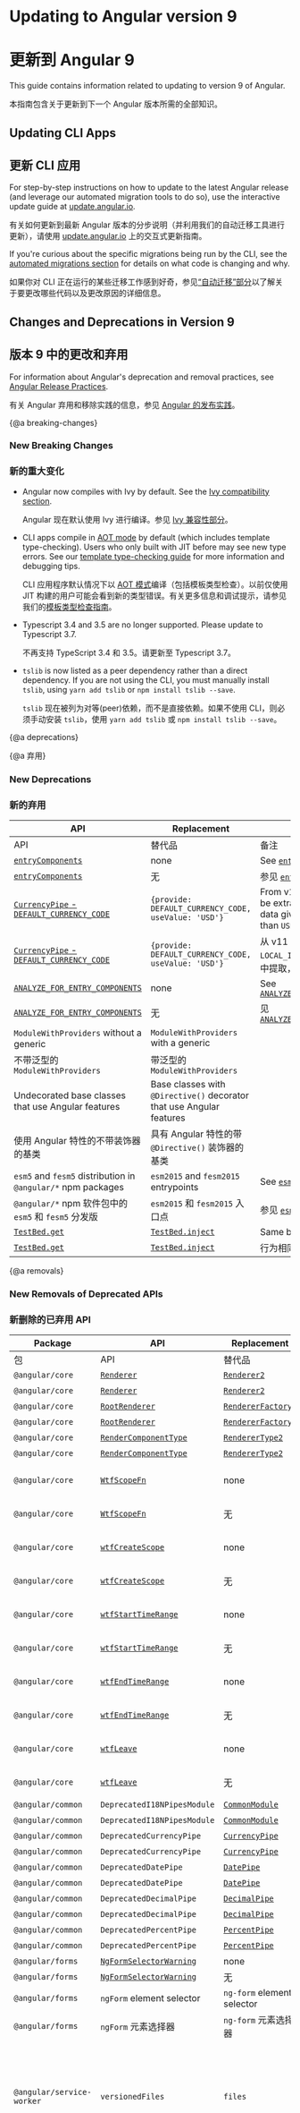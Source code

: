 # Updating to Angular version 9

# 更新到 Angular 9

This guide contains information related to updating to version 9 of Angular.

本指南包含关于更新到下一个 Angular 版本所需的全部知识。

## Updating CLI Apps

## 更新 CLI 应用

For step-by-step instructions on how to update to the latest Angular release (and leverage our automated migration tools to do so), use the interactive update guide at [update.angular.io](https://update.angular.io).

有关如何更新到最新 Angular 版本的分步说明（并利用我们的自动迁移工具进行更新），请使用 [update.angular.io](https://update.angular.io) 上的交互式更新指南。

If you're curious about the specific migrations being run by the CLI, see the [automated migrations section](#migrations) for details on what code is changing and why.

如果你对 CLI 正在运行的某些迁移工作感到好奇，参见[“自动迁移”部分](#migrations)以了解关于要更改哪些代码以及更改原因的详细信息。

## Changes and Deprecations in Version 9

## 版本 9 中的更改和弃用

<div class="alert is-helpful">

   For information about Angular's deprecation and removal practices, see [Angular Release Practices](guide/releases#deprecation-practices "Angular Release Practices: Deprecation practices").

   有关 Angular 弃用和移除实践的信息，参见 [Angular 的发布实践](guide/releases#deprecation-practices "Angular 发布惯例：弃用惯例")。

</div>

{@a breaking-changes}
### New Breaking Changes

### 新的重大变化

- Angular now compiles with Ivy by default. See the [Ivy compatibility section](#ivy).

  Angular 现在默认使用 Ivy 进行编译。参见 [Ivy 兼容性部分](#ivy)。

- CLI apps compile in [AOT mode](/guide/aot-compiler) by default (which includes template type-checking).
Users who only built with JIT before may see new type errors.
See our [template type-checking guide](guide/template-typecheck) for more information and debugging tips.

  CLI 应用程序默认情况下以 [AOT 模式](/guide/aot-compiler)编译（包括模板类型检查）。以前仅使用 JIT 构建的用户可能会看到新的类型错误。有关更多信息和调试提示，请参见我们的[模板类型检查指南](guide/template-typecheck)。

- Typescript 3.4 and 3.5 are no longer supported. Please update to Typescript 3.7.

  不再支持 TypeScript 3.4 和 3.5。请更新至 Typescript 3.7。

- `tslib` is now listed as a peer dependency rather than a direct dependency. If you are not using the CLI, you must manually install `tslib`, using `yarn add tslib` or `npm install tslib --save`.

  `tslib` 现在被列为对等(peer)依赖，而不是直接依赖。如果不使用 CLI，则必须手动安装 `tslib`，使用 `yarn add tslib` 或 `npm install tslib --save`。

{@a deprecations}

{@a 弃用}

### New Deprecations

### 新的弃用

| API | Replacement | Notes |
| --- | ----------- | ----- |
| API | 替代品 | 备注 |
| [`entryComponents`](api/core/NgModule#entryComponents) | none | See [`entryComponents`](guide/deprecations#entryComponents) |
| [`entryComponents`](api/core/NgModule#entryComponents) | 无 | 参见 [`entryComponents`](guide/deprecations#entryComponents) |
| [`CurrencyPipe` - `DEFAULT_CURRENCY_CODE`](api/common/CurrencyPipe#currency-code-deprecation)| `{provide: DEFAULT_CURRENCY_CODE, useValue: 'USD'}` | From v11 the default code will be extracted from the locale data given by `LOCAL_ID`, rather than `USD`. |
| [`CurrencyPipe` - `DEFAULT_CURRENCY_CODE`](api/common/CurrencyPipe#currency-code-deprecation)| `{provide: DEFAULT_CURRENCY_CODE, useValue: 'USD'}` | 从 v11 开始，默认代码将从由 `LOCAL_ID` 提供的语言环境数据中提取，而不再是固定值 `USD`。|
| [`ANALYZE_FOR_ENTRY_COMPONENTS`](api/core/ANALYZE_FOR_ENTRY_COMPONENTS) | none | See [`ANALYZE_FOR_ENTRY_COMPONENTS`](guide/deprecations#entryComponents) |
| [`ANALYZE_FOR_ENTRY_COMPONENTS`](api/core/ANALYZE_FOR_ENTRY_COMPONENTS) | 无 | 见[`ANALYZE_FOR_ENTRY_COMPONENTS`](guide/deprecations#entryComponents) |
| `ModuleWithProviders` without a generic | `ModuleWithProviders` with a generic | |
| 不带泛型的 `ModuleWithProviders` | 带泛型的 `ModuleWithProviders` | |
| Undecorated base classes that use Angular features | Base classes with `@Directive()` decorator that use Angular features |  |
| 使用 Angular 特性的不带装饰器的基类 | 具有 Angular 特性的带 `@Directive()` 装饰器的基类 | |
| `esm5` and `fesm5` distribution in `@angular/*` npm packages | `esm2015` and `fesm2015` entrypoints | See [`esm5` and `fesm5`](guide/deprecations#esm5-fesm5) |
| `@angular/*` npm 软件包中的 `esm5` 和 `fesm5` 分发版 | `esm2015` 和 `fesm2015` 入口点 | 参见 [`esm5` 和 `fesm5`](guide/deprecations#esm5-fesm5) |
| [`TestBed.get`](api/core/testing/TestBed#get) | [`TestBed.inject`](api/core/testing/TestBed#inject) | Same behavior, but type safe. |
| [`TestBed.get`](api/core/testing/TestBed#get) | [`TestBed.inject`](api/core/testing/TestBed#inject) | 行为相同，但类型安全。|

{@a removals}
### New Removals of Deprecated APIs

### 新删除的已弃用 API

| Package | API | Replacement | Notes |  |
| ------- | --- | ----------- | ----- | --- |
| 包 | API | 替代品 | 备注 |  |
| `@angular/core` | [`Renderer`](https://v8.angular.io/api/core/Renderer) | [`Renderer2`](api/core/Renderer2) | [Migration guide.](guide/migration-renderer) |  |
| `@angular/core` | [`Renderer`](https://v8.angular.io/api/core/Renderer) | [`Renderer2`](api/core/Renderer2) | [迁移指南](guide/migration-renderer) |  |
| `@angular/core` | [`RootRenderer`](https://v8.angular.io/api/core/RootRenderer) | [`RendererFactory2`](api/core/RendererFactory2) | none |  |
| `@angular/core` | [`RootRenderer`](https://v8.angular.io/api/core/RootRenderer) | [`RendererFactory2`](api/core/RendererFactory2) | 无 |  |
| `@angular/core` | [`RenderComponentType`](https://v8.angular.io/api/core/RenderComponentType) | [`RendererType2`](api/core/RendererType2) | none |  |
| `@angular/core` | [`RenderComponentType`](https://v8.angular.io/api/core/RenderComponentType) | [`RendererType2`](api/core/RendererType2) | 无 |  |
| `@angular/core` | [`WtfScopeFn`](https://v8.angular.io/api/core/WtfScopeFn) | none | v8 | See [Web Tracing Framework](guide/deprecations#wtf) |
| `@angular/core` | [`WtfScopeFn`](https://v8.angular.io/api/core/WtfScopeFn) | 无 | v8 | 参见 [Web 跟踪框架](guide/deprecations#wtf) |
| `@angular/core` | [`wtfCreateScope`](https://v8.angular.io/api/core/wtfCreateScope) | none | v8 | See [Web Tracing Framework](guide/deprecations#wtf) |
| `@angular/core` | [`wtfCreateScope`](https://v8.angular.io/api/core/wtfCreateScope) | 无 | v8 | 参见 [Web 跟踪框架](guide/deprecations#wtf) |
| `@angular/core` | [`wtfStartTimeRange`](https://v8.angular.io/api/core/wtfStartTimeRange) | none | v8 | See [Web Tracing Framework](guide/deprecations#wtf) |
| `@angular/core` | [`wtfStartTimeRange`](https://v8.angular.io/api/core/wtfStartTimeRange) | 无 | v8 | 参见 [Web 跟踪框架](guide/deprecations#wtf) |
| `@angular/core` | [`wtfEndTimeRange`](https://v8.angular.io/api/core/wtfEndTimeRange) | none | v8 | See [Web Tracing Framework](guide/deprecations#wtf) |
| `@angular/core` | [`wtfEndTimeRange`](https://v8.angular.io/api/core/wtfEndTimeRange) | 无 | v8 | 参见 [Web 跟踪框架](guide/deprecations#wtf) |
| `@angular/core` | [`wtfLeave`](https://v8.angular.io/api/core/wtfLeave) | none | v8 | See [Web Tracing Framework](guide/deprecations#wtf) |
| `@angular/core` | [`wtfLeave`](https://v8.angular.io/api/core/wtfLeave) | 无 | v8 | 参见 [Web 跟踪框架](guide/deprecations#wtf) |
| `@angular/common` | `DeprecatedI18NPipesModule` | [`CommonModule`](api/common/CommonModule#pipes) | none |  |
| `@angular/common` | `DeprecatedI18NPipesModule` | [`CommonModule`](api/common/CommonModule#pipes) | 无 |  |
| `@angular/common` | `DeprecatedCurrencyPipe` | [`CurrencyPipe`](api/common/CurrencyPipe) | none |  |
| `@angular/common` | `DeprecatedCurrencyPipe` | [`CurrencyPipe`](api/common/CurrencyPipe) | 无 |  |
| `@angular/common` | `DeprecatedDatePipe` | [`DatePipe`](api/common/DatePipe) | none |  |
| `@angular/common` | `DeprecatedDatePipe` | [`DatePipe`](api/common/DatePipe) | 无 |  |
| `@angular/common` | `DeprecatedDecimalPipe` | [`DecimalPipe`](api/common/DecimalPipe) | none |  |
| `@angular/common` | `DeprecatedDecimalPipe` | [`DecimalPipe`](api/common/DecimalPipe) | 无 |  |
| `@angular/common` | `DeprecatedPercentPipe` | [`PercentPipe`](api/common/PercentPipe) | none |  |
| `@angular/common` | `DeprecatedPercentPipe` | [`PercentPipe`](api/common/PercentPipe) | 无 |  |
| `@angular/forms` | [`NgFormSelectorWarning`](https://v8.angular.io/api/forms/NgFormSelectorWarning) | none |  |  |
| `@angular/forms` | [`NgFormSelectorWarning`](https://v8.angular.io/api/forms/NgFormSelectorWarning) | 无 |  |  |
| `@angular/forms` | `ngForm` element selector | `ng-form` element selector | none |  |
| `@angular/forms` | `ngForm` 元素选择器 | `ng-form` 元素选择器 | 无 |  |
| `@angular/service-worker` | `versionedFiles` | `files` | In the service worker configuration file `ngsw-config.json`, replace `versionedFiles` with `files`. See [Service Worker Configuration](guide/service-worker-config#assetgroups). |  |
| `@angular/service-worker` | `versionedFiles` | `files` | 在 Service Worker 配置文件 `ngsw-config.json`，用 `files` 替换 `versionedFiles`。参见 [Service Worker 配置](guide/service-worker-config#assetgroups)。|  |

{@a ivy}

## Ivy features and compatibility

## Ivy 的特性与兼容性

In Version 9, Angular Ivy is the default rendering engine. If you haven't heard of Ivy, you can read more about it in the [Angular Ivy guide](guide/ivy).

在版本 9 中，Angular Ivy 是默认渲染引擎。如果你还没有听说过 Ivy，则可以在 [Angular Ivy 指南](guide/ivy)中阅读有关它的更多信息。

* Among other features, Ivy introduces more comprehensive type-checking within templates. For details, see [Template Type-checking](guide/template-typecheck).

  除其它功能外，Ivy 在模板中引入了更全面的类型检查。有关详细信息，请参见[模板类型检查](guide/template-typecheck)。

* For general guidance on debugging and a list of minor changes associated with Ivy, see the [Ivy compatibility guide](guide/ivy-compatibility).

  关于调试的一般性指南以及与 Ivy 相关的较小更改的列表，请参见 [Ivy 兼容性指南](guide/ivy-compatibility)。

* For help with opting out of Ivy, see the instructions [here](guide/ivy#opting-out-of-angular-ivy).

  有关选择性禁用 Ivy 的帮助，参见[此处](guide/ivy#opting-out-of-angular-ivy)的说明。

{@a migrations}
## Automated Migrations for Version 9

## 版本 9 的自动迁移

Read about the migrations the CLI handles for you automatically:

了解 CLI 自动为你处理的迁移：

- [Migrating from `Renderer` to `Renderer2`](guide/migration-renderer)

  [从 `Renderer` 迁移到 `Renderer2`](guide/migration-renderer)

- [Migrating missing `@Directive()`/`@Component()` decorators](guide/migration-undecorated-classes)

  [迁移缺失的 `@Directive()` / `@Component()` 装饰器](guide/migration-undecorated-classes)

- [Migrating missing `@Injectable()` decorators and incomplete provider definitions](guide/migration-injectable)

  [迁移缺失的 `@Injectable()` 装饰器和不完整的服务提供者定义](guide/migration-injectable)

- [Migrating dynamic queries](guide/migration-dynamic-flag)

  [迁移动态查询](guide/migration-dynamic-flag)

- [Migrating to the new `$localize` i18n support](guide/migration-localize)

  [迁移到新的 `$localize` i18n 支持](guide/migration-localize)

- [Migrating `ModuleWithProviders`](guide/migration-module-with-providers)

  [迁移 `ModuleWithProviders`](guide/migration-module-with-providers)


